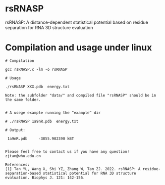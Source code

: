 
# rsRNASP

rsRNASP: A distance-dependent statistical potential based on residue separation for RNA 3D structure evaluation

# Compilation and usage under linux

```
# Compilation

gcc rsRNASP.c -lm -o rsRNASP

# Usage

./rsRNASP XXX.pdb  energy.txt

Note: the subfolder "data/" and compiled file "rsRNASP" should be in the same folder.


# A usege example running the “example” dir

# ./rsRNASP 1a9nR.pdb  energy.txt

# Output:

 1a9nR.pdb     -3055.902390 kBT


Please feel free to contact us if you have any question!
zjtan@whu.edu.cn

References:
[1] Tan YL, Wang X, Shi YZ, Zhang W, Tan ZJ. 2022. rsRNASP: A residue-separation-based statistical potential for RNA 3D structure evaluation. Biophys J. 121: 142-156.
```
